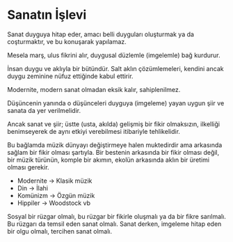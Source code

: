 # Sanatın İşlevi

Sanat duyguya hitap eder, amacı belli duyguları oluşturmak ya da coşturmaktır,
ve bu konuşarak yapılamaz.

Mesela marş, ulus fikrini alır, duygusal düzlemle (imgelemle) bağ kurdurur.

İnsan duygu ve aklıyla bir bütündür. Salt aklın çözümlemeleri, kendini ancak duygu zeminine
nüfuz ettiğinde kabul ettirir.

Modernite, modern sanat olmadan eksik kalır, sahiplenilmez.

Düşüncenin yanında o düşünceleri duyguya (imgeleme) yayan uygun şiir ve sanata
da yer verilmelidir.

Ancak sanat ve şiir; üstte (usta, akılda) gelişmiş bir fikir olmaksızın,
ilkelliği benimseyerek de aynı etkiyi verebilmesi itibariyle tehlikelidir.

Bu bağlamda müzik dünyayı değiştirmeye halen muktedirdir ama arkasında sağlam
bir fikir olması şartıyla. Bir bestenin arkasında bir fikir olması değil, bir
müzik türünün, komple bir akımın, ekolün arkasında aklın bir üretimi olması
gerekir.

- Modernite -> Klasik müzik
- Din -> İlahi
- Komünizm -> Özgün müzik
- Hippiler -> Woodstock vb

Sosyal bir rüzgar olmalı, bu rüzgar bir fikirle oluşmalı ya da bir fikre
sarılmalı. Bu rüzgarı da temsil eden sanat olmalı. Sanat derken, imgeleme hitap
eden bir olgu olmalı, tercihen sanat olmalı.
